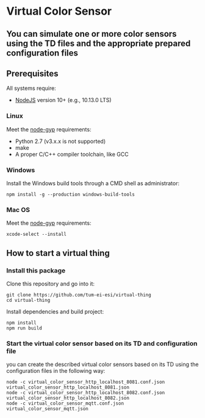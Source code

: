 # Virtual Color Sensor
## You can simulate one or more color sensors using the TD files and the appropriate prepared configuration files 

## Prerequisites
All systems require:
* [NodeJS](https://nodejs.org/) version 10+ (e.g., 10.13.0 LTS) 

### Linux
Meet the [node-gyp](https://github.com/nodejs/node-gyp#installation) requirements:
* Python 2.7 (v3.x.x is not supported)
* make
* A proper C/C++ compiler toolchain, like GCC

### Windows
Install the Windows build tools through a CMD shell as administrator:
```
npm install -g --production windows-build-tools
```

### Mac OS
Meet the [node-gyp](https://github.com/nodejs/node-gyp#installation) requirements:
```
xcode-select --install
```

## How to start a virtual thing
### Install this package
Clone this repository and go into it:
```
git clone https://github.com/tum-ei-esi/virtual-thing
cd virtual-thing
```
Install dependencies and build project:
```
npm install 
npm run build
```
### Start the virtual color sensor based on its TD and configuration file
you can create the described virtual color sensors based on its TD using the configuration files in the following way:
```
node -c virtual_color_sensor_http_localhost_8081.conf.json virtual_color_sensor_http_localhost_8081.json
node -c virtual_color_sensor_http_localhost_8082.conf.json virtual_color_sensor_http_localhost_8082.json
node -c virtual_color_sensor_mqtt.conf.json virtual_color_sensor_mqtt.json
```







